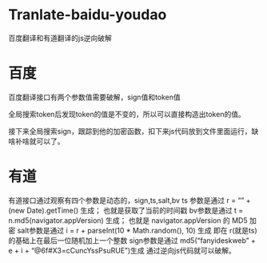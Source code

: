 # Tranlate-baidu-youdao
百度翻译和有道翻译的js逆向破解


百度
================
百度翻译接口有两个参数值需要破解，sign值和token值

全局搜索token后发现token的值是不变的，所以可以直接构造出token的值。

接下来全局搜索sign，跟踪到他的加密函数，扣下来js代码放到文件里面运行，缺啥补啥就可以了。


有道
=================
有道接口通过观察有四个参数是动态的，sign,ts,salt,bv
ts 参数是通过 r = “” + (new Date).getTime() 生成； 也就是获取了当前的时间戳
bv参数是通过 t = n.md5(navigator.appVersion) 生成； 也就是 navigator.appVersion 的 MD5 加密
salt参数是通过 i = r + parseInt(10 * Math.random(), 10) 生成 即在 r(就是ts)的基础上在最后一位随机加上一个整数
sign参数是通过 md5(“fanyideskweb” + e + i + “@6f#X3=cCuncYssPsuRUE”)生成
通过逆向js代码就可以破解。
